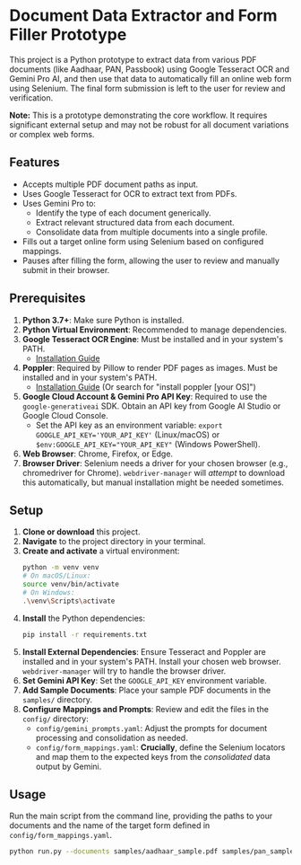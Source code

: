 # Document Data Extractor and Form Filler Prototype

This project is a Python prototype to extract data from various PDF documents (like Aadhaar, PAN, Passbook) using Google Tesseract OCR and Gemini Pro AI, and then use that data to automatically fill an online web form using Selenium. The final form submission is left to the user for review and verification.

**Note:** This is a prototype demonstrating the core workflow. It requires significant external setup and may not be robust for all document variations or complex web forms.

## Features

*   Accepts multiple PDF document paths as input.
*   Uses Google Tesseract for OCR to extract text from PDFs.
*   Uses Gemini Pro to:
    *   Identify the type of each document generically.
    *   Extract relevant structured data from each document.
    *   Consolidate data from multiple documents into a single profile.
*   Fills out a target online form using Selenium based on configured mappings.
*   Pauses after filling the form, allowing the user to review and manually submit in their browser.

## Prerequisites

1.  **Python 3.7+**: Make sure Python is installed.
2.  **Python Virtual Environment**: Recommended to manage dependencies.
3.  **Google Tesseract OCR Engine**: Must be installed and in your system's PATH.
    *   [Installation Guide](https://tesseract-ocr.github.io/tessdoc/Installation.html)
4.  **Poppler**: Required by Pillow to render PDF pages as images. Must be installed and in your system's PATH.
    *   [Installation Guide](https://pypdfium2.readthedocs.io/en/main/usage_basic.html#installing-poppler) (Or search for "install poppler [your OS]")
5.  **Google Cloud Account & Gemini Pro API Key**: Required to use the `google-generativeai` SDK. Obtain an API key from Google AI Studio or Google Cloud Console.
    *   Set the API key as an environment variable: `export GOOGLE_API_KEY='YOUR_API_KEY'` (Linux/macOS) or `$env:GOOGLE_API_KEY="YOUR_API_KEY"` (Windows PowerShell).
6.  **Web Browser**: Chrome, Firefox, or Edge.
7.  **Browser Driver**: Selenium needs a driver for your chosen browser (e.g., chromedriver for Chrome). `webdriver-manager` will *attempt* to download this automatically, but manual installation might be needed sometimes.

## Setup

1.  **Clone or download** this project.
2.  **Navigate** to the project directory in your terminal.
3.  **Create and activate** a virtual environment:
    ```bash
    python -m venv venv
    # On macOS/Linux:
    source venv/bin/activate
    # On Windows:
    .\venv\Scripts\activate
    ```
4.  **Install** the Python dependencies:
    ```bash
    pip install -r requirements.txt
    ```
5.  **Install External Dependencies**: Ensure Tesseract and Poppler are installed and in your system's PATH. Install your chosen web browser. `webdriver-manager` will try to handle the browser driver.
6.  **Set Gemini API Key**: Set the `GOOGLE_API_KEY` environment variable.
7.  **Add Sample Documents**: Place your sample PDF documents in the `samples/` directory.
8.  **Configure Mappings and Prompts**: Review and edit the files in the `config/` directory:
    *   `config/gemini_prompts.yaml`: Adjust the prompts for document processing and consolidation as needed.
    *   `config/form_mappings.yaml`: **Crucially**, define the Selenium locators and map them to the expected keys from the *consolidated* data output by Gemini.

## Usage

Run the main script from the command line, providing the paths to your documents and the name of the target form defined in `config/form_mappings.yaml`.

```bash
python run.py --documents samples/aadhaar_sample.pdf samples/pan_sample.pdf samples/passbook_sample.pdf --form banking_account_opening --temp_dir temp/ --config_dir config/